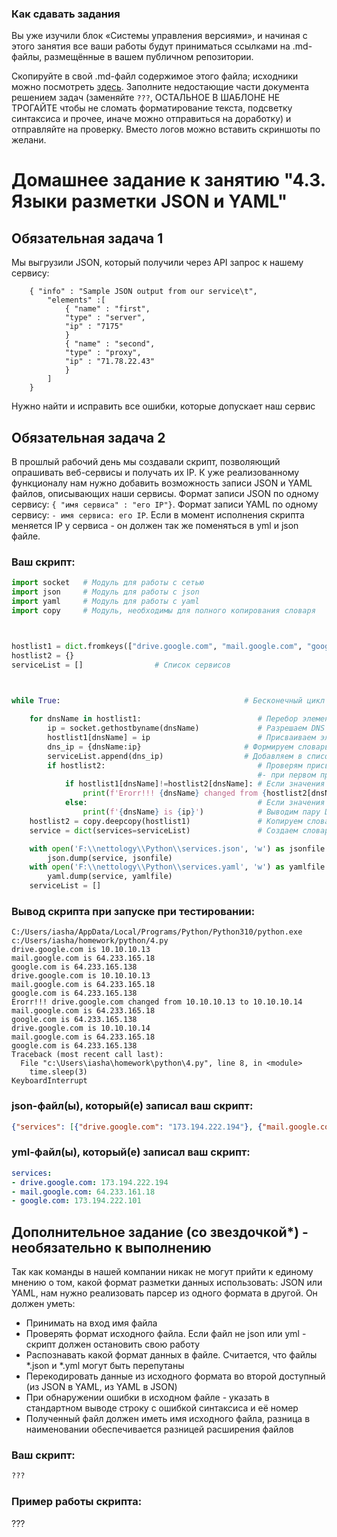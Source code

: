 ### Как сдавать задания

Вы уже изучили блок «Системы управления версиями», и начиная с этого занятия все ваши работы будут приниматься ссылками на .md-файлы, размещённые в вашем публичном репозитории.

Скопируйте в свой .md-файл содержимое этого файла; исходники можно посмотреть [здесь](https://raw.githubusercontent.com/netology-code/sysadm-homeworks/devsys10/04-script-03-yaml/README.md). Заполните недостающие части документа решением задач (заменяйте `???`, ОСТАЛЬНОЕ В ШАБЛОНЕ НЕ ТРОГАЙТЕ чтобы не сломать форматирование текста, подсветку синтаксиса и прочее, иначе можно отправиться на доработку) и отправляйте на проверку. Вместо логов можно вставить скриншоты по желани.

# Домашнее задание к занятию "4.3. Языки разметки JSON и YAML"


## Обязательная задача 1
Мы выгрузили JSON, который получили через API запрос к нашему сервису:
```
    { "info" : "Sample JSON output from our service\t",
        "elements" :[
            { "name" : "first",
            "type" : "server",
            "ip" : "7175"
            }
            { "name" : "second",
            "type" : "proxy",
            "ip" : "71.78.22.43"
            }
        ]
    }
```
  Нужно найти и исправить все ошибки, которые допускает наш сервис

## Обязательная задача 2
В прошлый рабочий день мы создавали скрипт, позволяющий опрашивать веб-сервисы и получать их IP. К уже реализованному функционалу нам нужно добавить возможность записи JSON и YAML файлов, описывающих наши сервисы. Формат записи JSON по одному сервису: `{ "имя сервиса" : "его IP"}`. Формат записи YAML по одному сервису: `- имя сервиса: его IP`. Если в момент исполнения скрипта меняется IP у сервиса - он должен так же поменяться в yml и json файле.

### Ваш скрипт:
```python
import socket   # Модуль для работы с сетью
import json     # Модуль для работы с json
import yaml     # Модуль для работы с yaml
import copy     # Модуль, необходимы для полного копирования словаря



hostlist1 = dict.fromkeys(["drive.google.com", "mail.google.com", "google.com"])  # Объявляем словарь со списком DNS-имен, в качестве ключей
hostlist2 = {}
serviceList = []                # Список сервисов



while True:                                         # Бесконечный цикл                                 
    
    for dnsName in hostlist1:                          # Перебор элементов словаря           
        ip = socket.gethostbyname(dnsName)             # Разрешаем DNS имя
        hostlist1[dnsName] = ip                        # Присваиваем элементу словаря значение IP-адреса
        dns_ip = {dnsName:ip}                       # Формируем словарь словарь из одной пары DNSname: ip-address
        serviceList.append(dns_ip)                  # Добавляем в список словарь
        if hostlist2:                                  # Проверям присваивались ли значения в словарь hostlist2 
                                                       #- при первом проходе цикла словари hostlist1 и hostlist2 различаются и это не ошибка
            if hostlist1[dnsName]!=hostlist2[dnsName]: # Если значения IP-разные выводим сообщение об ошибке
                print(f'Erorr!!! {dnsName} changed from {hostlist2[dnsName]} to {hostlist1[dnsName]}')
            else:                                      # Если значения одинаковые -  
                print(f'{dnsName} is {ip}')            # Выводим пару DNS-имя - IP-адрес
    hostlist2 = copy.deepcopy(hostlist1)               # Копируем словарь для сравнения при в следующей итерации цикла
    service = dict(services=serviceList)               # Создаем словарь с видом "services: Список словарей"

    with open('F:\\nettology\\Python\\services.json', 'w') as jsonfile:  # Записываем json
        json.dump(service, jsonfile)
    with open('F:\\nettology\\Python\\services.yaml', 'w') as yamlfile:     # Записываем yaml
        yaml.dump(service, yamlfile)
    serviceList = []

```

### Вывод скрипта при запуске при тестировании:
```
C:/Users/iasha/AppData/Local/Programs/Python/Python310/python.exe c:/Users/iasha/homework/python/4.py    
drive.google.com is 10.10.10.13
mail.google.com is 64.233.165.18
google.com is 64.233.165.138    
drive.google.com is 10.10.10.13
mail.google.com is 64.233.165.18
google.com is 64.233.165.138
Erorr!!! drive.google.com changed from 10.10.10.13 to 10.10.10.14
mail.google.com is 64.233.165.18
google.com is 64.233.165.138
drive.google.com is 10.10.10.14
mail.google.com is 64.233.165.18
google.com is 64.233.165.138
Traceback (most recent call last):
  File "c:\Users\iasha\homework\python\4.py", line 8, in <module>
    time.sleep(3)
KeyboardInterrupt
```

### json-файл(ы), который(е) записал ваш скрипт:
```json
{"services": [{"drive.google.com": "173.194.222.194"}, {"mail.google.com": "64.233.161.18"}, {"google.com": "173.194.222.101"}]}
```

### yml-файл(ы), который(е) записал ваш скрипт:
```yaml
services:
- drive.google.com: 173.194.222.194
- mail.google.com: 64.233.161.18
- google.com: 173.194.222.101

```

## Дополнительное задание (со звездочкой*) - необязательно к выполнению

Так как команды в нашей компании никак не могут прийти к единому мнению о том, какой формат разметки данных использовать: JSON или YAML, нам нужно реализовать парсер из одного формата в другой. Он должен уметь:
   * Принимать на вход имя файла
   * Проверять формат исходного файла. Если файл не json или yml - скрипт должен остановить свою работу
   * Распознавать какой формат данных в файле. Считается, что файлы *.json и *.yml могут быть перепутаны
   * Перекодировать данные из исходного формата во второй доступный (из JSON в YAML, из YAML в JSON)
   * При обнаружении ошибки в исходном файле - указать в стандартном выводе строку с ошибкой синтаксиса и её номер
   * Полученный файл должен иметь имя исходного файла, разница в наименовании обеспечивается разницей расширения файлов

### Ваш скрипт:
```python
???
```

### Пример работы скрипта:
???
